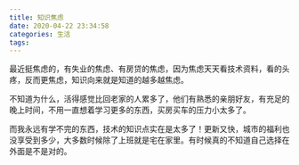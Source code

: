 ```yaml
---
title: 知识焦虑
date: 2020-04-22 23:34:58
categories: 生活
tags:
---
```

最近挺焦虑的，有失业的焦虑、有房贷的焦虑，因为焦虑天天看技术资料，看的头疼，反而更焦虑，知识向来就是知道的越多越焦虑。

不知道为什么，活得感觉比回老家的人累多了，他们有熟悉的亲朋好友，有充足的晚上时间，不用一直想着学习更多的东西，买房买车的压力小太多了。

而我永远有学不完的东西，技术的知识点实在是太多了！更新又快，城市的福利也没享受到多少，大多数时候除了上班就是宅在家里。有时候真的不知道自己选择在外面是不是对的。
